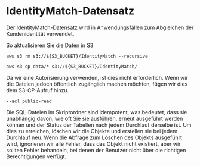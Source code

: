 IdentityMatch-Datensatz
=======================

Der IdentityMatch-Datensatz wird in Anwendungsfällen zum Abgleichen der Kundenidentität verwendet.

So aktualisieren Sie die Daten in S3

    aws s3 rm s3://${S3_BUCKET}/IdentityMatch --recursive   

    aws s3 cp data/* s3://${S3_BUCKET}/IdentityMatch/ 

Da wir eine Autorisierung verwenden, ist dies nicht erforderlich. Wenn wir die Dateien jedoch öffentlich zugänglich machen möchten, fügen wir dies dem S3-CP-Aufruf hinzu.

    --acl public-read    

Die SQL-Dateien im Skriptordner sind idempotent, was bedeutet, dass sie unabhängig davon, wie oft Sie sie ausführen, erneut ausgeführt werden können und der Status der Tabellen nach jedem Durchlauf derselbe ist. Um dies zu erreichen, löschen wir die Objekte und erstellen sie bei jedem Durchlauf neu. Wenn die Abfrage zum Löschen des Objekts ausgeführt wird, ignorieren wir alle Fehler, dass das Objekt nicht existiert, aber wir sollten Fehler behandeln, bei denen der Benutzer nicht über die richtigen Berechtigungen verfügt.
